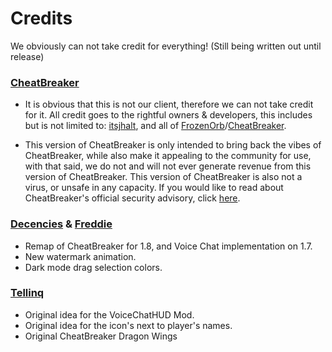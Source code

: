 # Credits
We obviously can not take credit for everything! (Still being written out until release)

### [CheatBreaker](https://github.com/CheatBreaker)
 - It is obvious that this is not our client, therefore we can not take credit for it. All credit goes to the rightful owners & developers, this includes but is not limited to: [itsjhalt](https://github.com/jhalt), and all of [FrozenOrb](https://frozenorb.net)/[CheatBreaker](https://github.com/CheatBreaker).

- This version of CheatBreaker is only intended to bring back the vibes of CheatBreaker, 
while also make it appealing to the community for use, with that said, we do not and will not ever generate revenue from this version of CheatBreaker. This version of CheatBreaker is also not a virus, or unsafe in any capacity. If you would like to read about CheatBreaker's official security advisory, click [here](https://github.com/CheatBreaker/Security-Advisory).

### [Decencies](https://github.com/Decencies) & [Freddie](https://github.com/FreddieJLH)
  - Remap of CheatBreaker for 1.8, and Voice Chat implementation on 1.7.
  - New watermark animation.
  - Dark mode drag selection colors.

### [Tellinq](https://github.com/Tellinq)
  - Original idea for the VoiceChatHUD Mod.
  - Original idea for the icon's next to player's names.
  - Original CheatBreaker Dragon Wings
